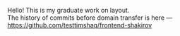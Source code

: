 Hello! This is my graduate work on layout.<br>
The history of commits before domain transfer is here — https://github.com/testtimshaq/frontend-shakirov
